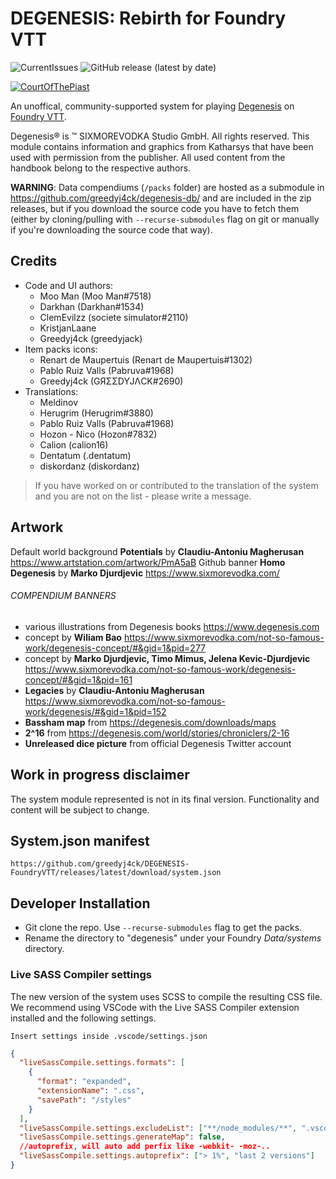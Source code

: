 # DEGENESIS: Rebirth for Foundry VTT

![CurrentIssues](https://img.shields.io/github/issues/greedyj4ck/DEGENESIS-FoundryVTT?style=for-the-badge)
![GitHub release (latest by date)](https://img.shields.io/github/downloads/greedyj4ck/DEGENESIS-FoundryVTT/latest/total?style=for-the-badge)

[![CourtOfThePiast](https://discordapp.com/api/guilds/862308554765500447/widget.png?style=banner2)](https://discord.com/invite/MC6gEVvnzm)

An unoffical, community-supported system for playing [Degenesis](https://degenesis.com/) on [Foundry VTT](http://foundryvtt.com/).

Degenesis® is ™ SIXMOREVODKA Studio GmbH. All rights reserved. This module contains information and graphics from Katharsys that have been used with permission from the publisher. All used content from the handbook belong to the respective authors.

**WARNING**: Data compendiums (`/packs` folder) are hosted as a submodule in https://github.com/greedyj4ck/degenesis-db/ and are included in the zip releases, but if you download the source code you have to fetch them (either by cloning/pulling with `--recurse-submodules` flag on git or manually if you're downloading the source code that way).

## Credits

- Code and UI authors:
  - Moo Man (Moo Man#7518)
  - Darkhan (Darkhan#1534)
  - ClemEvilzz (societe simulator#2110)
  - KristjanLaane
  - Greedyj4ck (greedyjack)
- Item packs icons:
  - Renart de Maupertuis (Renart de Maupertuis#1302)
  - Pablo Ruiz Valls (Pabruva#1968)
  - Greedyj4ck (GЯΣΣDYJΛCK#2690)
- Translations:
  - Meldinov
  - Herugrim (Herugrim#3880)
  - Pablo Ruiz Valls (Pabruva#1968)
  - Hozon - Nico (Hozon#7832)
  - Calion (calion16)
  - Dentatum (.dentatum)
  - diskordanz (diskordanz)

> If you have worked on or contributed to the translation of the system and you are not on the list - please write a message.

## Artwork

Default world background **Potentials** by **Claudiu-Antoniu Magherusan** https://www.artstation.com/artwork/PmA5aB
Github banner **Homo Degenesis** by **Marko Djurdjevic** https://www.sixmorevodka.com/

###### COMPENDIUM BANNERS

- various illustrations from Degenesis books https://www.degenesis.com
- concept by **Wiliam Bao** https://www.sixmorevodka.com/not-so-famous-work/degenesis-concept/#&gid=1&pid=277
- concept by **Marko Djurdjevic, Timo Mimus, Jelena Kevic-Djurdjevic** https://www.sixmorevodka.com/not-so-famous-work/degenesis-concept/#&gid=1&pid=161
- **Legacies** by **Claudiu-Antoniu Magherusan** https://www.sixmorevodka.com/not-so-famous-work/degenesis/#&gid=1&pid=152
- **Bassham map** from https://degenesis.com/downloads/maps
- **2^16** from https://degenesis.com/world/stories/chroniclers/2-16
- **Unreleased dice picture** from official Degenesis Twitter account

## Work in progress disclaimer

The system module represented is not in its final version. Functionality and content will be subject to change.

## System.json manifest

    https://github.com/greedyj4ck/DEGENESIS-FoundryVTT/releases/latest/download/system.json

## Developer Installation

- Git clone the repo. Use `--recurse-submodules` flag to get the packs.
- Rename the directory to "degenesis" under your Foundry _Data/systems_ directory.

### Live SASS Compiler settings

The new version of the system uses SCSS to compile the resulting CSS file. We recommend using VSCode with the Live SASS Compiler extension installed and the following settings.

    Insert settings inside .vscode/settings.json

```json
{
  "liveSassCompile.settings.formats": [
    {
      "format": "expanded",
      "extensionName": ".css",
      "savePath": "/styles"
    }
  ],
  "liveSassCompile.settings.excludeList": ["**/node_modules/**", ".vscode/**"],
  "liveSassCompile.settings.generateMap": false,
  //autoprefix, will auto add perfix like -webkit- -moz-..
  "liveSassCompile.settings.autoprefix": ["> 1%", "last 2 versions"]
}
```
